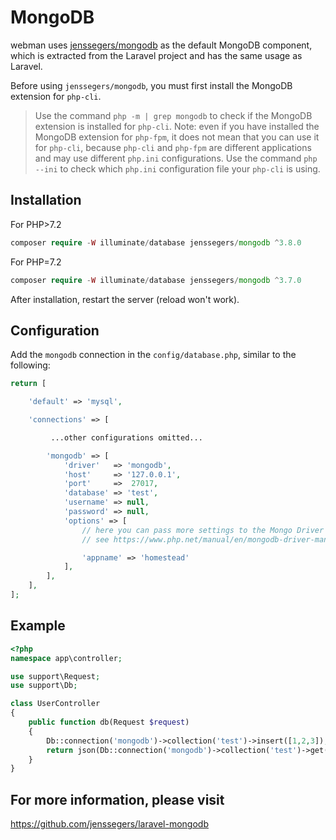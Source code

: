 # MongoDB

webman uses [jenssegers/mongodb](https://github.com/jenssegers/laravel-mongodb) as the default MongoDB component, which is extracted from the Laravel project and has the same usage as Laravel.

Before using `jenssegers/mongodb`, you must first install the MongoDB extension for `php-cli`.

> Use the command `php -m | grep mongodb` to check if the MongoDB extension is installed for `php-cli`. Note: even if you have installed the MongoDB extension for `php-fpm`, it does not mean that you can use it for `php-cli`, because `php-cli` and `php-fpm` are different applications and may use different `php.ini` configurations. Use the command `php --ini` to check which `php.ini` configuration file your `php-cli` is using.

## Installation

For PHP>7.2
```php
composer require -W illuminate/database jenssegers/mongodb ^3.8.0
```
For PHP=7.2
```php
composer require -W illuminate/database jenssegers/mongodb ^3.7.0
```

After installation, restart the server (reload won't work).

## Configuration

Add the `mongodb` connection in the `config/database.php`, similar to the following:
```php
return [

    'default' => 'mysql',

    'connections' => [

         ...other configurations omitted...

        'mongodb' => [
            'driver'   => 'mongodb',
            'host'     => '127.0.0.1',
            'port'     =>  27017,
            'database' => 'test',
            'username' => null,
            'password' => null,
            'options' => [
                // here you can pass more settings to the Mongo Driver Manager
                // see https://www.php.net/manual/en/mongodb-driver-manager.construct.php under "Uri Options" for a list of complete parameters that you can use

                'appname' => 'homestead'
            ],
        ],
    ],
];
```

## Example
```php
<?php
namespace app\controller;

use support\Request;
use support\Db;

class UserController
{
    public function db(Request $request)
    {
        Db::connection('mongodb')->collection('test')->insert([1,2,3]);
        return json(Db::connection('mongodb')->collection('test')->get());
    }
}
```

## For more information, please visit
https://github.com/jenssegers/laravel-mongodb